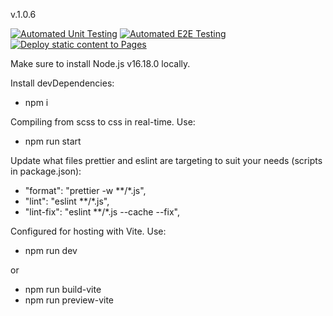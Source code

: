 v.1.0.6

[![Automated Unit Testing](https://github.com/S10ANDK/social-media-client/actions/workflows/unit-test.yml/badge.svg)](https://github.com/S10ANDK/social-media-client/actions/workflows/unit-test.yml)
[![Automated E2E Testing](https://github.com/S10ANDK/social-media-client/actions/workflows/e2e-test.yml/badge.svg)](https://github.com/S10ANDK/social-media-client/actions/workflows/e2e-test.yml)
[![Deploy static content to Pages](https://github.com/S10ANDK/social-media-client/actions/workflows/pages.yml/badge.svg)](https://github.com/S10ANDK/social-media-client/actions/workflows/pages.yml)

Make sure to install Node.js v16.18.0 locally.


Install devDependencies:
- npm i


Compiling from scss to css in real-time. Use:
- npm run start


Update what files prettier and eslint are targeting to suit your needs (scripts in package.json):
- "format": "prettier -w **/*.js",
- "lint": "eslint **/*.js",
- "lint-fix": "eslint **/*.js --cache --fix",


Configured for hosting with Vite. Use: 
- npm run dev

or

- npm run build-vite
- npm run preview-vite
